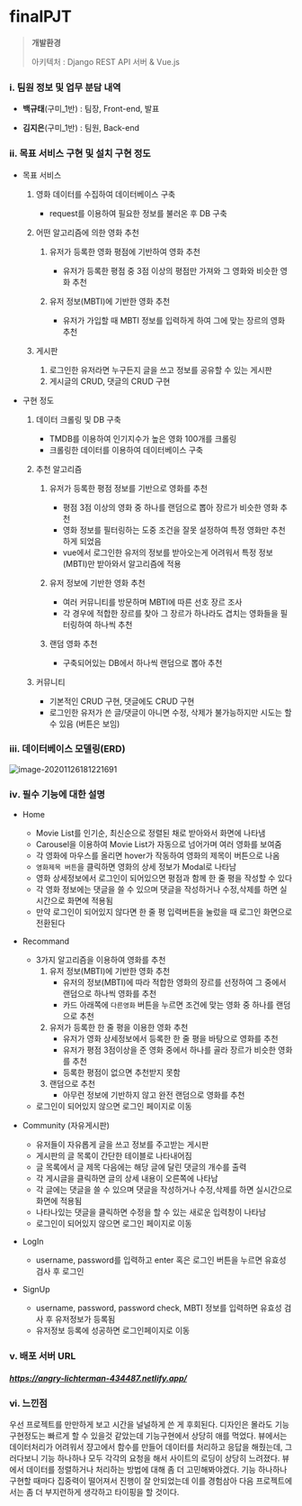 # finalPJT

> **개발환경**
>
> 아키텍처 : Django REST API 서버 & Vue.js



###  ⅰ. 팀원 정보 및 업무 분담 내역

* **백규태**(구미_1반) : 팀장, Front-end, 발표

* **김지은**(구미_1반) : 팀원, Back-end

### ⅱ. 목표 서비스 구현 및 설치 구현 정도

- 목표 서비스

  1. 영화 데이터를 수집하여 데이터베이스 구축

     - request를 이용하여 필요한 정보를 불러온 후 DB 구축

     

  2. 어떤 알고리즘에 의한 영화 추천

     1. 유저가 등록한 영화 평점에 기반하여 영화 추천

        - 유저가 등록한 평점 중 3점 이상의 평점만 가져와 그 영화와 비슷한 영화 추천

     2. 유저 정보(MBTI)에 기반한 영화 추천

        - 유저가 가입할 때 MBTI 정보를 입력하게 하여 그에 맞는 장르의 영화 추천

        

  3. 게시판

     1. 로그인한 유저라면 누구든지 글을 쓰고 정보를 공유할 수 있는 게시판
     2. 게시글의 CRUD, 댓글의 CRUD 구현



- 구현 정도

  1. 데이터 크롤링 및 DB 구축

     - TMDB를 이용하여 인기지수가 높은 영화 100개를 크롤링
     - 크롤링한 데이터를 이용하여 데이터베이스 구축

     

  2. 추천 알고리즘

     1. 유저가 등록한 평점 정보를 기반으로 영화를 추천

        - 평점 3점 이상의 영화 중 하나를 랜덤으로 뽑아 장르가 비슷한 영화 추천
        - 영화 정보를 필터링하는 도중 조건을 잘못 설정하여 특정 영화만 추천하게 되었음
        - vue에서 로그인한 유저의 정보를 받아오는게 어려워서 특정 정보(MBTI)만 받아와서 알고리즘에 적용

     2. 유저 정보에 기반한 영화 추천

        - 여러 커뮤니티를 방문하며 MBTI에 따른 선호 장르 조사
        - 각 경우에 적합한 장르를 찾아 그 장르가 하나라도 겹치는 영화들을 필터링하여 하나씩 추천

     3. 랜덤 영화 추천

        - 구축되어있는 DB에서 하나씩 랜덤으로 뽑아 추천

        

  3. 커뮤니티

     - 기본적인 CRUD 구현, 댓글에도 CRUD 구현
     - 로그인한 유저가 쓴 글/댓글이 아니면 수정, 삭제가 불가능하지만 시도는 할 수 있음 (버튼은 보임)



### ⅲ. 데이터베이스 모델링(ERD)

![image-20201126181221691](C:%5CUsers%5CATIV%5CAppData%5CRoaming%5CTypora%5Ctypora-user-images%5Cimage-20201126181221691.png)

### ⅳ. 필수 기능에 대한 설명

- Home

  - Movie List를 인기순, 최신순으로 정렬된 채로 받아와서 화면에 나타냄
  - Carousel을 이용하여 Movie List가 자동으로 넘어가며 여러 영화를 보여줌
  - 각 영화에 마우스를 올리면 hover가 작동하여 영화의 제목이 버튼으로 나옴
  - `영화제목 버튼`을 클릭하면 영화의 상세 정보가 Modal로 나타남
  - 영화 상세정보에서 로그인이 되어있으면 평점과 함께 한 줄 평을 작성할 수 있다
  - 각 영화 정보에는 댓글을 쓸 수 있으며 댓글을 작성하거나 수정,삭제를 하면 실시간으로 화면에 적용됨
  - 만약 로그인이 되어있지 않다면 한 줄 평 입력버튼을 눌렀을 때 로그인 화면으로 전환된다

  

- Recommand

  - 3가지 알고리즘을 이용하여 영화를 추천
    1. 유저 정보(MBTI)에 기반한 영화 추천
       - 유저의 정보(MBTI)에 따라 적합한 영화의 장르를 선정하여 그 중에서 랜덤으로 하나씩 영화를 추천
       - 카드 아래쪽에 `다른영화` 버튼을 누르면 조건에 맞는 영화 중 하나를 랜덤으로 추천
    2. 유저가 등록한 한 줄 평을 이용한 영화 추천
       - 유저가 영화 상세정보에서 등록한 한 줄 평을 바탕으로 영화를 추천
       - 유저가 평점 3점이상을 준 영화 중에서 하나를 골라 장르가 비슷한 영화를 추천
       - 등록한 평점이 없으면 추천받지 못함
    3. 랜덤으로 추천
       - 아무런 정보에 기반하지 않고 완전 랜덤으로 영화를 추천
  - 로그인이 되어있지 않으면 로그인 페이지로 이동

  

- Community (자유게시판)

  - 유저들이 자유롭게 글을 쓰고 정보를 주고받는 게시판
  - 게시판의 글 목록이 간단한 테이블로 나타내어짐
  - 글 목록에서 글 제목 다음에는 해당 글에 달린 댓글의 개수를 출력
  - 각 게시글을 클릭하면 글의 상세 내용이 오른쪽에 나타남
  - 각 글에는 댓글을 쓸 수 있으며 댓글을 작성하거나 수정,삭제를 하면 실시간으로 화면에 적용됨
  - 나타나있는 댓글을 클릭하면 수정을 할 수 있는 새로운 입력창이 나타남
  - 로그인이 되어있지 않으면 로그인 페이지로 이동

  

- LogIn

  - username, password를 입력하고 enter 혹은 로그인 버튼을 누르면 유효성 검사 후 로그인

  

- SignUp

  - username, password, password check, MBTI 정보를 입력하면 유효성 검사 후 유저정보가 등록됨
  - 유저정보 등록에 성공하면 로그인페이지로 이동

  

### ⅴ. 배포 서버 URL

##### https://angry-lichterman-434487.netlify.app/

### ⅵ. 느낀점

우선 프로젝트를 만만하게 보고 시간을 널널하게 쓴 게 후회된다. 디자인은 몰라도 기능구현정도는 빠르게 할 수 있을것 같았는데 기능구현에서 상당히 애를 먹었다. 뷰에서는 데이터처리가 어려워서 쟝고에서 함수를 만들어 데이터를 처리하고 응답을 해줬는데, 그러다보니 기능 하나하나 모두 각각의 요청을 해서 사이트의 로딩이 상당히 느려졌다. 뷰에서 데이터를 정렬하거나 처리하는 방법에 대해 좀 더 고민해봐야겠다. 기능 하나하나 구현할 때마다 집중력이 떨어져서 진행이 잘 안되었는데 이를 경험삼아 다음 프로젝트에서는 좀 더 부지런하게 생각하고 타이핑을 할 것이다. 

